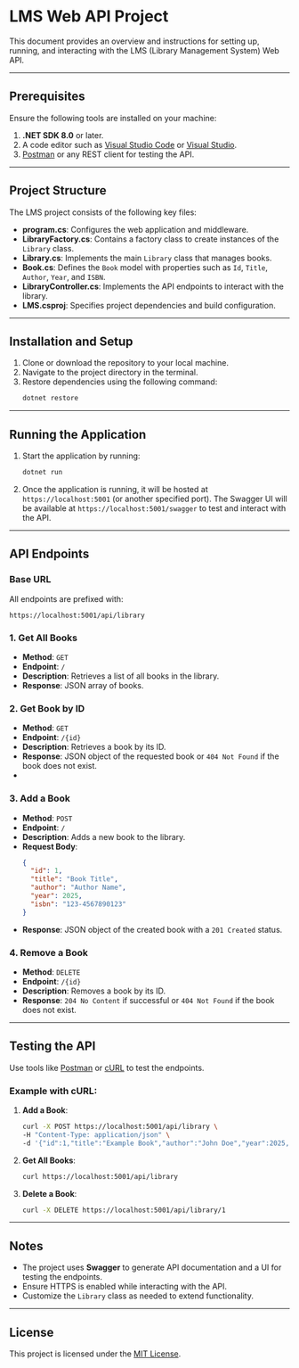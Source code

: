 # LMS Web API Project

This document provides an overview and instructions for setting up, running, and interacting with the LMS (Library Management System) Web API.

---

## Prerequisites

Ensure the following tools are installed on your machine:

1. **.NET SDK 8.0** or later.
2. A code editor such as [Visual Studio Code](https://code.visualstudio.com/) or [Visual Studio](https://visualstudio.microsoft.com/).
3. [Postman](https://www.postman.com/) or any REST client for testing the API.

---

## Project Structure

The LMS project consists of the following key files:

- **program.cs**: Configures the web application and middleware.
- **LibraryFactory.cs**: Contains a factory class to create instances of the `Library` class.
- **Library.cs**: Implements the main `Library` class that manages books.
- **Book.cs**: Defines the `Book` model with properties such as `Id`, `Title`, `Author`, `Year`, and `ISBN`.
- **LibraryController.cs**: Implements the API endpoints to interact with the library.
- **LMS.csproj**: Specifies project dependencies and build configuration.

---

## Installation and Setup

1. Clone or download the repository to your local machine.
2. Navigate to the project directory in the terminal.
3. Restore dependencies using the following command:
   ```bash
   dotnet restore
   ```

---

## Running the Application

1. Start the application by running:
   ```bash
   dotnet run
   ```

2. Once the application is running, it will be hosted at `https://localhost:5001` (or another specified port). The Swagger UI will be available at `https://localhost:5001/swagger` to test and interact with the API.

---

## API Endpoints

### Base URL
All endpoints are prefixed with:
```
https://localhost:5001/api/library
```

### 1. **Get All Books**
   - **Method**: `GET`
   - **Endpoint**: `/`
   - **Description**: Retrieves a list of all books in the library.
   - **Response**: JSON array of books.

### 2. **Get Book by ID**
   - **Method**: `GET`
   - **Endpoint**: `/{id}`
   - **Description**: Retrieves a book by its ID.
   - **Response**: JSON object of the requested book or `404 Not Found` if the book does not exist.
   - 
### 3. **Add a Book**
   - **Method**: `POST`
   - **Endpoint**: `/`
   - **Description**: Adds a new book to the library.
   - **Request Body**:
     ```json
     {
       "id": 1,
       "title": "Book Title",
       "author": "Author Name",
       "year": 2025,
       "isbn": "123-4567890123"
     }
     ```
   - **Response**: JSON object of the created book with a `201 Created` status.

### 4. **Remove a Book**
   - **Method**: `DELETE`
   - **Endpoint**: `/{id}`
   - **Description**: Removes a book by its ID.
   - **Response**: `204 No Content` if successful or `404 Not Found` if the book does not exist.

---

## Testing the API

Use tools like [Postman](https://www.postman.com/) or [cURL](https://curl.se/) to test the endpoints.

### Example with cURL:

1. **Add a Book**:
   ```bash
   curl -X POST https://localhost:5001/api/library \
   -H "Content-Type: application/json" \
   -d '{"id":1,"title":"Example Book","author":"John Doe","year":2025,"isbn":"123-4567890123"}'
   ```

2. **Get All Books**:
   ```bash
   curl https://localhost:5001/api/library
   ```

3. **Delete a Book**:
   ```bash
   curl -X DELETE https://localhost:5001/api/library/1
   ```

---

## Notes

- The project uses **Swagger** to generate API documentation and a UI for testing the endpoints.
- Ensure HTTPS is enabled while interacting with the API.
- Customize the `Library` class as needed to extend functionality.

---

## License
This project is licensed under the [MIT License](https://opensource.org/licenses/MIT).

